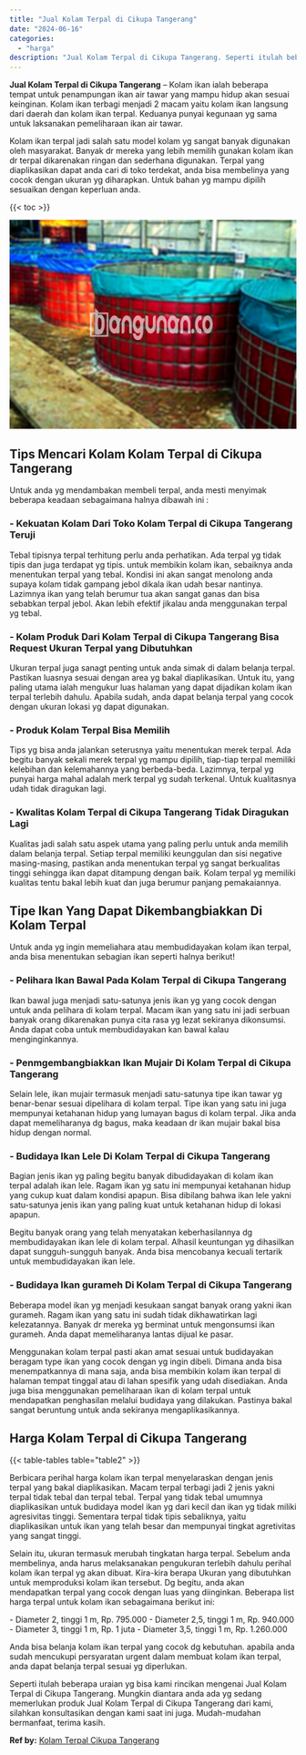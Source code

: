 ```yaml
---
title: "Jual Kolam Terpal di Cikupa Tangerang"
date: "2024-06-16"
categories: 
  - "harga"
description: "Jual Kolam Terpal di Cikupa Tangerang. Seperti itulah beberapa uraian yg bisa kami rincikan mengenai Jual Kolam Terpal di Cikupa Tangerang. Mungkin diantara..."
---
```


**Jual Kolam Terpal di Cikupa Tangerang** – Kolam ikan ialah beberapa tempat untuk penampungan ikan air tawar yang mampu hidup akan sesuai keinginan. Kolam ikan terbagi menjadi 2 macam yaitu kolam ikan langsung dari daerah dan kolam ikan terpal. Keduanya punyai kegunaan yg sama untuk laksanakan pemeliharaan ikan air tawar.

Kolam ikan terpal jadi salah satu model kolam yg sangat banyak digunakan oleh masyarakat. Banyak dr mereka yang lebih memilih gunakan kolam ikan dr terpal dikarenakan ringan dan sederhana digunakan. Terpal yang diaplikasikan dapat anda cari di toko terdekat, anda bisa membelinya yang cocok dengan ukuran yg diharapkan. Untuk bahan yg mampu dipilih sesuaikan dengan keperluan anda.

{{< toc >}}

![Jual Kolam Terpal di Cikupa Tangerang](/images/jual-kolam-terpal-07.png)

## Tips Mencari Kolam Kolam Terpal di Cikupa Tangerang

Untuk anda yg mendambakan membeli terpal, anda mesti menyimak beberapa keadaan sebagaimana halnya dibawah ini :

### \- Kekuatan Kolam Dari Toko Kolam Terpal di Cikupa Tangerang Teruji

Tebal tipisnya terpal terhitung perlu anda perhatikan. Ada terpal yg tidak tipis dan juga terdapat yg tipis. untuk membikin kolam ikan, sebaiknya anda menentukan terpal yang tebal. Kondisi ini akan sangat menolong anda supaya kolam tidak gampang jebol dikala ikan udah besar nantinya. Lazimnya ikan yang telah berumur tua akan sangat ganas dan bisa sebabkan terpal jebol. Akan lebih efektif jikalau anda menggunakan terpal yg tebal.

### \- Kolam Produk Dari Kolam Terpal di Cikupa Tangerang Bisa Request Ukuran Terpal yang Dibutuhkan

Ukuran terpal juga sanagt penting untuk anda simak di dalam belanja terpal. Pastikan luasnya sesuai dengan area yg bakal diaplikasikan. Untuk itu, yang paling utama ialah mengukur luas halaman yang dapat dijadikan kolam ikan terpal terlebih dahulu. Apabila sudah, anda dapat belanja terpal yang cocok dengan ukuran lokasi yg dapat digunakan.

### \- Produk Kolam Terpal Bisa Memilih

Tips yg bisa anda jalankan seterusnya yaitu menentukan merek terpal. Ada begitu banyak sekali merek terpal yg mampu dipilih, tiap-tiap terpal memiliki kelebihan dan kelemahannya yang berbeda-beda. Lazimnya, terpal yg punyai harga mahal adalah merk terpal yg sudah terkenal. Untuk kualitasnya udah tidak diragukan lagi.

### \- Kwalitas Kolam Terpal di Cikupa Tangerang Tidak Diragukan Lagi

Kualitas jadi salah satu aspek utama yang paling perlu untuk anda memilih dalam belanja terpal. Setiap terpal memiliki keunggulan dan sisi negative masing-masing, pastikan anda menentukan terpal yg sangat berkualitas tinggi sehingga ikan dapat ditampung dengan baik. Kolam terpal yg memiliki kualitas tentu bakal lebih kuat dan juga berumur panjang pemakaiannya.

## Tipe Ikan Yang Dapat Dikembangbiakkan Di Kolam Terpal

Untuk anda yg ingin memeliahara atau membudidayakan kolam ikan terpal, anda bisa menentukan sebagian ikan seperti halnya berikut!

### \- Pelihara Ikan Bawal Pada Kolam Terpal di Cikupa Tangerang

Ikan bawal juga menjadi satu-satunya jenis ikan yg yang cocok dengan untuk anda pelihara di kolam terpal. Macam ikan yang satu ini jadi serbuan banyak orang dikarenakan punya cita rasa yg lezat sekiranya dikonsumsi. Anda dapat coba untuk membudidayakan kan bawal kalau menginginkannya.

### \- Penmgembangbiakkan Ikan Mujair Di Kolam Terpal di Cikupa Tangerang

Selain lele, ikan mujair termasuk menjadi satu-satunya tipe ikan tawar yg benar-benar sesuai dipelihara di kolam terpal. Tipe ikan yang satu ini juga mempunyai ketahanan hidup yang lumayan bagus di kolam terpal. Jika anda dapat memeliharanya dg bagus, maka keadaan dr ikan mujair bakal bisa hidup dengan normal.

### \- Budidaya Ikan Lele Di Kolam Terpal di Cikupa Tangerang

Bagian jenis ikan yg paling begitu banyak dibudidayakan di kolam ikan terpal adalah ikan lele. Ragam ikan yg satu ini mempunyai ketahanan hidup yang cukup kuat dalam kondisi apapun. Bisa dibilang bahwa ikan lele yakni satu-satunya jenis ikan yang paling kuat untuk ketahanan hidup di lokasi apapun.

Begitu banyak orang yang telah menyatakan keberhasilannya dg membudidayakan ikan lele di kolam terpal. Alhasil keuntungan yg dihasilkan dapat sungguh-sungguh banyak. Anda bisa mencobanya kecuali tertarik untuk membudidayakan ikan lele.

### \- Budidaya Ikan gurameh Di Kolam Terpal di Cikupa Tangerang

Beberapa model ikan yg menjadi kesukaan sangat banyak orang yakni ikan gurameh. Ragam ikan yang satu ini sudah tidak dikhawatirkan lagi kelezatannya. Banyak dr mereka yg berminat untuk mengonsumsi ikan gurameh. Anda dapat memeliharanya lantas dijual ke pasar.

Menggunakan kolam terpal pasti akan amat sesuai untuk budidayakan beragam type ikan yang cocok dengan yg ingin dibeli. Dimana anda bisa menempatkannya di mana saja, anda bisa membikin kolam ikan terpal di halaman tempat tinggal atau di lahan spesifik yang udah disediakan. Anda juga bisa menggunakan pemeliharaan ikan di kolam terpal untuk mendapatkan penghasilan melalui budidaya yang dilakukan. Pastinya bakal sangat beruntung untuk anda sekiranya mengaplikasikannya.

## Harga Kolam Terpal di Cikupa Tangerang

{{< table-tables table="table2" >}}

Berbicara perihal harga kolam ikan terpal menyelaraskan dengan jenis terpal yang bakal diaplikasikan. Macam terpal terbagi jadi 2 jenis yakni terpal tidak tebal dan terpal tebal. Terpal yang tidak tebal umumnya diaplikasikan untuk budidaya model ikan yg dari kecil dan ikan yg tidak miliki agresivitas tinggi. Sementara terpal tidak tipis sebaliknya, yaitu diaplikasikan untuk ikan yang telah besar dan mempunyai tingkat agretivitas yang sangat tinggi.

Selain itu, ukuran termasuk merubah tingkatan harga terpal. Sebelum anda membelinya, anda harus melaksanakan pengukuran terlebih dahulu perihal kolam ikan terpal yg akan dibuat. Kira-kira berapa Ukuran yang dibutuhkan untuk memproduksi kolam ikan tersebut. Dg begitu, anda akan mendapatkan terpal yang cocok dengan luas yang diinginkan. Beberapa list harga terpal untuk kolam ikan sebagaimana berikut ini:

\- Diameter 2, tinggi 1 m, Rp. 795.000 - Diameter 2,5, tinggi 1 m, Rp. 940.000 - Diameter 3, tinggi 1 m, Rp. 1 juta - Diameter 3,5, tinggi 1 m, Rp. 1.260.000

Anda bisa belanja kolam ikan terpal yang cocok dg kebutuhan. apabila anda sudah mencukupi persyaratan urgent dalam membuat kolam ikan terpal, anda dapat belanja terpal sesuai yg diperlukan.

Seperti itulah beberapa uraian yg bisa kami rincikan mengenai Jual Kolam Terpal di Cikupa Tangerang. Mungkin diantara anda ada yg sedang memerlukan produk Jual Kolam Terpal di Cikupa Tangerang dari kami, silahkan konsultasikan dengan kami saat ini juga. Mudah-mudahan bermanfaat, terima kasih.

**Ref by:** [Kolam Terpal Cikupa Tangerang](https://id.wikipedia.org/wiki/Kolam)
